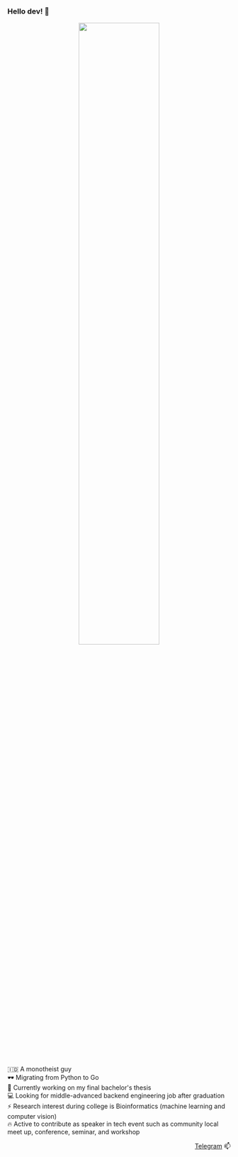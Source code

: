 ### Hello dev! 👋

<p align=center>
<img src="https://www.gstatic.com/mobilesdk/200303_mobilesdk/ML_fore@2x.png" height=60% width=60%>
</p>

:indonesia: A monotheist guy<br>
🕶️ Migrating from Python to Go<br>
🔭 Currently working on my final bachelor's thesis<br>
💻 Looking for middle-advanced backend engineering job after graduation<br>
⚡ Research interest during college is Bioinformatics (machine learning and computer vision)<br>
🔥 Active to contribute as speaker in tech event such as community local meet up, conference, seminar, and workshop<br>

<p align=right>
<a href="https://t.me/rakhmanWahid">Telegram</a> 📫
</p>

